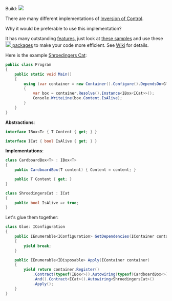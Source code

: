 Build: [<img src="http://tcavs2015.cloudapp.net/app/rest/builds/buildType:(id:DevTeam_IoC_Build)/statusIcon"/>](http://tcavs2015.cloudapp.net/viewType.html?buildTypeId=DevTeam_IoC_Build)

There are many different implementations of [Inversion of Control](https://github.com/DevTeam/IoC/wiki/Inversion-of-Control).

Why it would be preferable to use this implementation?

It has many outstanding [features](https://github.com/DevTeam/IoC/wiki/Features), just look at [these samples](https://github.com/DevTeam/IoC/wiki/Samples) and use these [<img src="https://www.nuget.org/Content/Logos/nugetlogo.png" height="18"> packages](https://github.com/DevTeam/IoC/wiki/NuGet-packages) to make your code more efficient. See [Wiki](https://github.com/DevTeam/IoC/wiki) for details.

Here is the example [Shroedingers Cat](https://github.com/DevTeam/IoC/tree/master/Samples/ShroedingersCat):

```csharp
public class Program
{
    public static void Main()
    {
        using (var container = new Container().Configure().DependsOn<Glue>().ToSelf())
        {
            var box = container.Resolve().Instance<IBox<ICat>>();
            Console.WriteLine(box.Content.IsAlive);
        }
    }
}
```

**Abstractions**:
```csharp
interface IBox<T> { T Content { get; } }

interface ICat { bool IsAlive { get; } }
```

**Implementations**:
```csharp
class CardboardBox<T> : IBox<T>
{
    public CardboardBox(T content) { Content = content; }

    public T Content { get; }
}

class ShroedingersCat : ICat
{
    public bool IsAlive => true;
}
```

Let's glue them together:
```csharp
class Glue: IConfiguration
{
    public IEnumerable<IConfiguration> GetDependencies(IContainer container)
    {
        yield break;
    }

    public IEnumerable<IDisposable> Apply(IContainer container)
    {
        yield return container.Register()
            .Contract(typeof(IBox<>)).Autowiring(typeof(CardboardBox<>))
            .And().Contract<ICat>().Autowiring<ShroedingersCat>()
            .Apply();
    }
}
```

